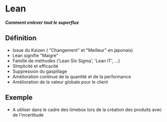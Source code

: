 # Lean
***Comment enlever tout le superflux***

## Définition
- Issue du Kaizen ( "Changement" et "Meilleur" en japonais)
- Lean signifie "Maigre"
- Famille de méthodes ('Lean SIx Sigma', 'Lean IT', ...)
- SImplicité et efficacité
- Suppression du gaspillage
- Amélioration continue de la quantité et de la performance
- Amélioration de la valeur globale pour le client

## Exemple
- A utiliser dans le cadre des timebox lors de la création des produits avec de l'incertitude
